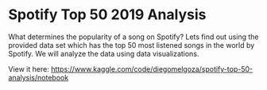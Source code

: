 # Spotify Top 50 2019 Analysis

What determines the popularity of a song on Spotify? Lets find out using the provided data set which has the top 50 most listened songs in the world by Spotify. We will analyze the data using data visualizations.

View it here: https://www.kaggle.com/code/diegomelgoza/spotify-top-50-analysis/notebook
